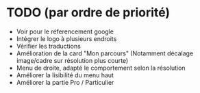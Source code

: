 # TODO (par ordre de priorité)

* Voir pour le réferencement google
* Intégrer le logo à plusieurs endroits
* Vérifier les traductions
* Amélioration de la card "Mon parcours" (Notamment décalage image/cadre sur résolution plus courte)
* Menu de droite, adapté le comportement selon la résolution
* Améliorer la lisibilité du menu haut
* Améliorer la partie Pro / Particulier